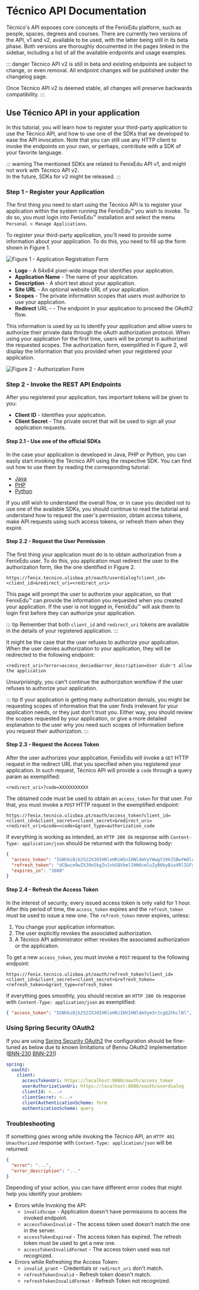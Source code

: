 # Técnico API Documentation

Técnico's API exposes core concepts of the FenixEdu platform, such as people, spaces, degrees and courses.
There are currently two versions of the API, v1 and v2, available to be used, with the
latter being still in its beta phase. Both versions are thoroughly documented
in the pages linked in the sidebar, including a list of all the available endpoints and
usage examples.

::: danger
Técnico API v2 is still in beta and existing endpoints are subject to change, or even removal.
All endpoint changes will be published under the changelog page.

Once Técnico API v2 is deemed stable, all changes will preserve backwards compatibility.
:::

<!-- [[_TOC_]] -->

## Use Técnico API in your application

In this tutorial, you will learn how to register your third-party application to use the Técnico API, and
how to use one of the SDKs that we developed to ease the API invocation. Note that you can still use any
HTTP client to invoke the endpoints on your own, or perhaps, contribute with a SDK of your favorite language.

::: warning
The mentioned SDKs are related to FenixEdu API v1, and might not work with Técnico API v2.  
In the future, SDKs for v2 might be released.
:::

### Step 1 - Register your Application

The first thing you need to start using the Técnico API is to register your application within the system
running the FenixEdu™ you wish to invoke. To do so, you must login into FenixEdu™ installation and
select the menu `Personal > Manage Applications`.

To register your third-party application, you'll need to provide some information about your application.
To do this, you need to fill up the form shown in Figure 1.

![Figure 1 - Application Registration Form](./assets/create-application-form.png)

- **Logo** - A 64x64 pixel-wide image that identifies your application.
- **Application Name** - The name of your application.
- **Description** - A short text about your application.
- **Site URL** - An optional website URL of your application.
- **Scopes** - The private information scopes that users must authorize to use your application.
- **Redirect** URL - - The endpoint in your application to proceed the OAuth2 flow.

This information is used by us to identify your application and allow users to authorize their private data through the oAuth authorization protocol. When using your application for the first time, users will be prompt to authorized the requested scopes. The authorization form, exemplified in Figure 2, will display the information that you provided when your registered your application.

![Figure 2 - Authorization Form](./assets/authorization-form.png)

### Step 2 - Invoke the REST API Endpoints

After you registered your application, two important tokens will be given to you:

- **Client ID** - Identifies your application.
- **Client Secret** - The private secret that will be used to sign all your application requests.

#### Step 2.1 - Use one of the official SDKs

In the case your application is developed in Java, PHP or Python, you can easily start invoking the Técnico API using the respective SDK. You can find out how to use them by reading the corresponding tutorial:

- [Java][java-sdk]
- [PHP][php-sdk]
- [Python][python-sdk]

If you still wish to understand the overall flow, or in case you decided not to use one of the available SDKs, you should continue to read the tutorial and understand how to request the user's permission, obtain access tokens, make API requests using such access tokens, or refresh them when they expire.

#### Step 2.2 - Request the User Permission

The first thing your application must do is to obtain authorization from a FenixEdu user. To do this, you application must redirect the user to the authorization form, like the one identified in Figure 2.

```http
https://fenix.tecnico.ulisboa.pt/oauth/userdialog?client_id=<client_id>&redirect_uri=<redirect_uri>
```

This page will prompt the user to authorize your application, so that FenixEdu™ can provide the information you requested when you created your application. If the user is not logged in, FenixEdu™ will ask them to login first before they can authorize your application.

::: tip
Remember that both `client_id` and `redirect_uri` tokens are available in the details of your registered application.
:::

It might be the case that the user refuses to authorize your application. When the user denies authorization to your application, they will be redirected to the following endpoint:

```http
<redirect_uri>?error=access_denied&error_description=User didn't allow the application
```

Unsurprisingly, you can't continue the authorization workflow if the user refuses to authorize your application.

::: tip
If your application is getting many authorization denials, you might be requesting scopes of information that the user finds irrelevant
for your application needs, or they just don't trust you. Either way, you should review the scopes requested by your application,
or give a more detailed explanation to the user why you need such scopes of information before you request their authorization.
:::

#### Step 2.3 - Request the Access Token

After the user authorizes your application, FenixEdu will invoke a `GET` HTTP request in the redirect URL that you specified when you registered your application. In such request, Técnico API will provide a `code` through a query param as exemplified:

```http
<redirect_uri>?code=XXXXXXXXXXX
```

The obtained code must be used to obtain an `access_token` for that user. For that, you must invoke a `POST` HTTP request in the exemplified endpoint:

```http
https://fenix.tecnico.ulisboa.pt/oauth/access_token?client_id=<client_id>&client_secret=<client_secret>&redirect_uri=<redirect_uri>&code=<code>&grant_type=authorization_code
```

If everything is working as intended, an `HTTP 200 Ok` response with `Content-Type: application/json` should be returned with the following body:

```json
{
  "access_token": "IGNhbiBjb252ZXJ0IHRleHRzW5nIHNldmVyYWwgY29kZSBwYWdlcpbmcgQ2hhclNl",
  "refresh_token": "dCBwcm9wZXJ0eSkgZnJvbSBVbmlIHN0cmluZyB0byBieXRlIGFycmZCB0aGVuIGNv",
  "expires_in": "3600"
}
```

#### Step 2.4 - Refresh the Access Token

In the interest of security, every issued access token is only valid for 1 hour. After this period of time, the `access_token` expires and the `refresh_token` must be used to issue a new one. The `refresh_token` never expires, unless:

1. You change your application information.
2. The user explicitly revokes the associated authorization.
3. A Técnico API administrator either revokes the associated authorization or the application.

To get a new `access_token`, you must invoke a `POST` request to the following endpoint:

```http
https://fenix.tecnico.ulisboa.pt/oauth/refresh_token?client_id=<client_id>&client_secret=<client_secret>&refresh_token=<refresh_token>&grant_type=refresh_token
```

If everything goes smoothly, you should receive an `HTTP 200 Ok` response with `Content-Type: application/json` as exemplified:

```json
{ "access_token": "IGNhbiBjb252ZXJ0IHRleHRzIHVIHNldmVym3r2cgQ2hhclNl", "expires_in": "3600" }
```

### Using Spring Security OAuth2

If you are using [Spring Security OAuth2](http://projects.spring.io/spring-security-oauth/docs/oauth2.html) the configuration should be fine-tuned as below due to known limitations of Bennu OAuth2 implementation ([BNN-230](https://jira.fenixedu.org/browse/BNN-230) [BNN-231](https://jira.fenixedu.org/browse/BNN-231))

```yaml
spring:
  oauth2:
    client:
      accessTokenUri: https://localhost:8080/oauth/access_token
      userAuthorizationUri: https://localhost:8080/oauth/userdialog
      clientId: <...>
      clientSecret: <...>
      clientAuthenticationScheme: form
      authenticationScheme: query
```

### Troubleshooting

If something goes wrong while invoking the Técnico API, an `HTTP 401 Unauthorized` response with `Content-Type: application/json` will be returned:

```json
{
  "error": "...",
  "error_description": "..."
}
```

Depending of your action, you can have different error codes that might help you identify your problem:

- Errors while Invoking the API:
  - `invalidScope` - Application doesn't have permissions to access the invoked endpoint.
  - `accessTokenInvalid` - The access token used doesn't match the one in the server.
  - `accessTokenExpired` - The access token has expired. The refresh token must be used to get a new one.
  - `accessTokenInvalidFormat` - The access token used was not recognized.
- Errors while Refreshing the Access Token:
  - `invalid_grant` - Credentials or `redirect_uri` don't match.
  - `refreshTokenInvalid` - Refresh token doesn't match.
  - `refreshTokenInvalidFormat` - Refresh Token not recognized.

[java-sdk]: https://github.com/FenixEdu/fenixedu-java-sdk
[python-sdk]: https://github.com/FenixEdu/fenixedu-python-sdk
[php-sdk]: https://github.com/FenixEdu/fenixedu-php-sdk
